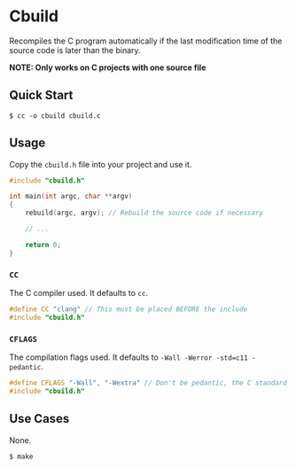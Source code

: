 # Cbuild
Recompiles the C program automatically if the last modification time of the
source code is later than the binary.

**NOTE: Only works on C projects with one source file**

## Quick Start
```console
$ cc -o cbuild cbuild.c
```

## Usage
Copy the `cbuild.h` file into your project and use it.

```c
#include "cbuild.h"

int main(int argc, char **argv)
{
    rebuild(argc, argv); // Rebuild the source code if necessary

    // ...

    return 0;
}
```

### `CC`
The C compiler used. It defaults to `cc`.

```c
#define CC "clang" // This must be placed BEFORE the include
#include "cbuild.h"
```

### `CFLAGS`
The compilation flags used. It defaults to `-Wall -Werror -std=c11 -pedantic`.

```c
#define CFLAGS "-Wall", "-Wextra" // Don't be pedantic, the C standard is for boomers!
#include "cbuild.h"
```

## Use Cases
None.

```console
$ make
```
